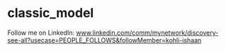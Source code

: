 # classic_model




Follow me on LinkedIn: www.linkedin.com/comm/mynetwork/discovery-see-all?usecase=PEOPLE_FOLLOWS&followMember=kohli-ishaan
